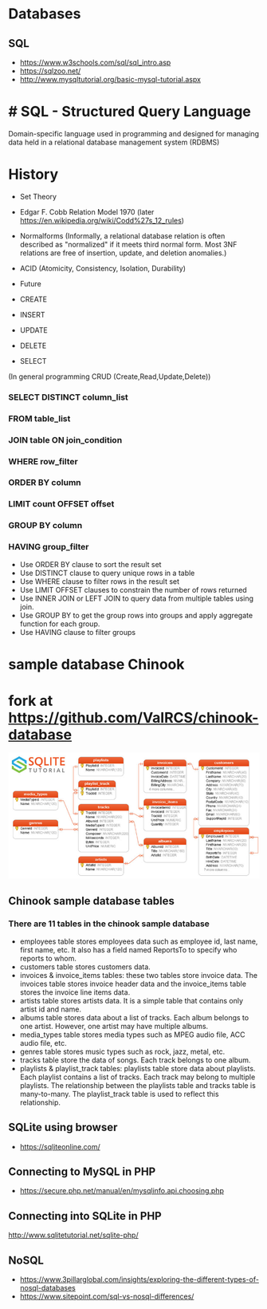 # Databases

## SQL

* https://www.w3schools.com/sql/sql_intro.asp
* https://sqlzoo.net/
* http://www.mysqltutorial.org/basic-mysql-tutorial.aspx

# # SQL - Structured Query Language
Domain-specific language used in programming and designed for managing data held in a relational database management system (RDBMS)

# History
* Set Theory
* Edgar F. Cobb Relation Model 1970 (later https://en.wikipedia.org/wiki/Codd%27s_12_rules)
* Normalforms (Informally, a relational database relation is often described as "normalized" if it meets third normal form. Most 3NF relations are free of insertion, update, and deletion anomalies.)
* ACID (Atomicity, Consistency, Isolation, Durability) 
* Future




* CREATE
* INSERT
* UPDATE
* DELETE

* SELECT

(In general programming CRUD (Create,Read,Update,Delete))

### SELECT DISTINCT column_list

### FROM table_list

###   JOIN table ON join_condition
  
### WHERE row_filter

### ORDER BY column

### LIMIT count OFFSET offset

### GROUP BY column

### HAVING group_filter

* Use ORDER BY clause to sort the result set
* Use DISTINCT clause to query unique rows in a table
* Use WHERE clause to filter rows in the result set
* Use LIMIT OFFSET clauses to constrain the number of rows returned
* Use INNER JOIN or LEFT JOIN to query data from multiple tables using join.
* Use GROUP BY to get the group rows into groups and apply aggregate function for each group.
* Use HAVING clause to filter groups

# sample database Chinook
# fork at https://github.com/ValRCS/chinook-database

![CHINOOK STRUCTURE](img/sqlite-sample-database-color.jpg)

## Chinook sample database tables
### There are 11 tables in the chinook sample database

*  employees table stores employees data such as employee id, last name, first name, etc. It also has a field named ReportsTo to specify who reports to whom.
*  customers table stores customers data.
*  invoices & invoice_items tables: these two tables store invoice data. The invoices table stores invoice header data and the invoice_items table stores the invoice line items data.
*  artists table stores artists data. It is a simple table that contains only artist id and name.
*  albums table stores data about a list of tracks. Each album belongs to one artist. However, one artist may have multiple albums.
*  media_types table stores media types such as MPEG audio file, ACC audio file, etc.
*  genres table stores music types such as rock, jazz, metal, etc.
*  tracks table store the data of songs. Each track belongs to one album.
*  playlists & playlist_track tables: playlists table store data about playlists. Each playlist contains a list of tracks. Each track may belong to multiple playlists. The relationship between the playlists table and tracks table is many-to-many. The playlist_track table is used to reflect this relationship.

## SQLite using browser
* https://sqliteonline.com/

## Connecting to MySQL in PHP
* https://secure.php.net/manual/en/mysqlinfo.api.choosing.php


## Connecting into SQLite in PHP
http://www.sqlitetutorial.net/sqlite-php/

## NoSQL

* https://www.3pillarglobal.com/insights/exploring-the-different-types-of-nosql-databases
* https://www.sitepoint.com/sql-vs-nosql-differences/
